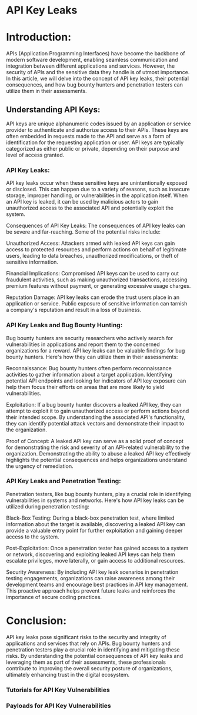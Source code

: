 # API Key Leaks

# Introduction:
APIs (Application Programming Interfaces) have become the backbone of modern software development, enabling seamless communication and integration between different applications and services. However, the security of APIs and the sensitive data they handle is of utmost importance. In this article, we will delve into the concept of API key leaks, their potential consequences, and how bug bounty hunters and penetration testers can utilize them in their assessments.

## Understanding API Keys:
API keys are unique alphanumeric codes issued by an application or service provider to authenticate and authorize access to their APIs. These keys are often embedded in requests made to the API and serve as a form of identification for the requesting application or user. API keys are typically categorized as either public or private, depending on their purpose and level of access granted.

### API Key Leaks:
API key leaks occur when these sensitive keys are unintentionally exposed or disclosed. This can happen due to a variety of reasons, such as insecure storage, improper handling, or vulnerabilities in the application itself. When an API key is leaked, it can be used by malicious actors to gain unauthorized access to the associated API and potentially exploit the system.

Consequences of API Key Leaks:
The consequences of API key leaks can be severe and far-reaching. Some of the potential risks include:

Unauthorized Access: Attackers armed with leaked API keys can gain access to protected resources and perform actions on behalf of legitimate users, leading to data breaches, unauthorized modifications, or theft of sensitive information.

Financial Implications: Compromised API keys can be used to carry out fraudulent activities, such as making unauthorized transactions, accessing premium features without payment, or generating excessive usage charges.

Reputation Damage: API key leaks can erode the trust users place in an application or service. Public exposure of sensitive information can tarnish a company's reputation and result in a loss of business.

### API Key Leaks and Bug Bounty Hunting:
Bug bounty hunters are security researchers who actively search for vulnerabilities in applications and report them to the concerned organizations for a reward. API key leaks can be valuable findings for bug bounty hunters. Here's how they can utilize them in their assessments:

Reconnaissance: Bug bounty hunters often perform reconnaissance activities to gather information about a target application. Identifying potential API endpoints and looking for indicators of API key exposure can help them focus their efforts on areas that are more likely to yield vulnerabilities.

Exploitation: If a bug bounty hunter discovers a leaked API key, they can attempt to exploit it to gain unauthorized access or perform actions beyond their intended scope. By understanding the associated API's functionality, they can identify potential attack vectors and demonstrate their impact to the organization.

Proof of Concept: A leaked API key can serve as a solid proof of concept for demonstrating the risk and severity of an API-related vulnerability to the organization. Demonstrating the ability to abuse a leaked API key effectively highlights the potential consequences and helps organizations understand the urgency of remediation.

### API Key Leaks and Penetration Testing:
Penetration testers, like bug bounty hunters, play a crucial role in identifying vulnerabilities in systems and networks. Here's how API key leaks can be utilized during penetration testing:

Black-Box Testing: During a black-box penetration test, where limited information about the target is available, discovering a leaked API key can provide a valuable entry point for further exploitation and gaining deeper access to the system.

Post-Exploitation: Once a penetration tester has gained access to a system or network, discovering and exploiting leaked API keys can help them escalate privileges, move laterally, or gain access to additional resources.

Security Awareness: By including API key leak scenarios in penetration testing engagements, organizations can raise awareness among their development teams and encourage best practices in API key management. This proactive approach helps prevent future leaks and reinforces the importance of secure coding practices.

# Conclusion:
API key leaks pose significant risks to the security and integrity of applications and services that rely on APIs. Bug bounty hunters and penetration testers play a crucial role in identifying and mitigating these risks. By understanding the potential consequences of API key leaks and leveraging them as part of their assessments, these professionals contribute to improving the overall security posture of organizations, ultimately enhancing trust in the digital ecosystem.

### Tutorials for API Key Vulnerabilities

### Payloads for API Key Vulnerabilities